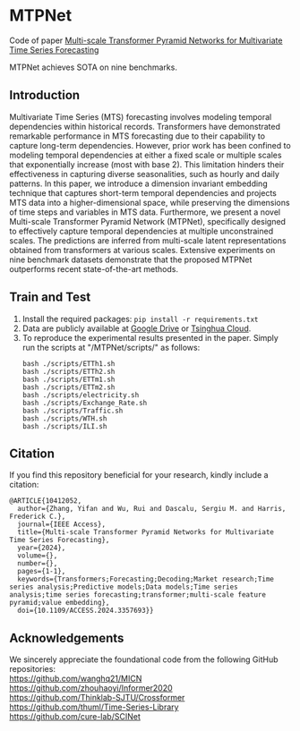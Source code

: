 # MTPNet
Code of paper [Multi-scale Transformer Pyramid Networks for Multivariate Time Series Forecasting](https://ieeexplore.ieee.org/abstract/document/10412052)

MTPNet achieves SOTA on nine benchmarks.

## Introduction
Multivariate Time Series (MTS) forecasting involves modeling temporal dependencies within historical records. Transformers have demonstrated remarkable performance in MTS forecasting due to their capability to capture long-term dependencies. However, prior work has been confined to modeling temporal dependencies at either a fixed scale or multiple scales that exponentially increase (most with base 2). This limitation hinders their effectiveness in capturing diverse seasonalities, such as hourly and daily patterns. In this paper, we introduce a dimension invariant embedding technique that captures short-term temporal dependencies and projects MTS data into a higher-dimensional space, while preserving the dimensions of time steps and variables in MTS data. Furthermore, we present a novel Multi-scale Transformer Pyramid Network (MTPNet), specifically designed to effectively capture temporal dependencies at multiple unconstrained scales. The predictions are inferred from multi-scale latent representations obtained from transformers at various scales. Extensive experiments on nine benchmark datasets demonstrate that the proposed MTPNet outperforms recent state-of-the-art methods.

## Train and Test
1. Install the required packages: `pip install -r requirements.txt`
2. Data are publicly available at [Google Drive](https://drive.google.com/file/d/1CC4ZrUD4EKncndzgy5PSTzOPSqcuyqqj/view?usp=sharing) or [Tsinghua Cloud](https://cloud.tsinghua.edu.cn/f/b8f4a78a39874ac9893e/?dl=1).
3. To reproduce the experimental results presented in the paper. Simply run the scripts at "/MTPNet/scripts/" as follows:
   ```
   bash ./scripts/ETTh1.sh
   bash ./scripts/ETTh2.sh
   bash ./scripts/ETTm1.sh
   bash ./scripts/ETTm2.sh
   bash ./scripts/electricity.sh
   bash ./scripts/Exchange_Rate.sh
   bash ./scripts/Traffic.sh
   bash ./scripts/WTH.sh
   bash ./scripts/ILI.sh
   ```

## Citation
If you find this repository beneficial for your research, kindly include a citation:
```
@ARTICLE{10412052,
  author={Zhang, Yifan and Wu, Rui and Dascalu, Sergiu M. and Harris, Frederick C.},
  journal={IEEE Access}, 
  title={Multi-scale Transformer Pyramid Networks for Multivariate Time Series Forecasting}, 
  year={2024},
  volume={},
  number={},
  pages={1-1},
  keywords={Transformers;Forecasting;Decoding;Market research;Time series analysis;Predictive models;Data models;Time series analysis;time series forecasting;transformer;multi-scale feature pyramid;value embedding},
  doi={10.1109/ACCESS.2024.3357693}}

```

## Acknowledgements
We sincerely appreciate the foundational code from the following GitHub repositories: \
https://github.com/wanghq21/MICN \
https://github.com/zhouhaoyi/Informer2020 \
https://github.com/Thinklab-SJTU/Crossformer \
https://github.com/thuml/Time-Series-Library \
https://github.com/cure-lab/SCINet
